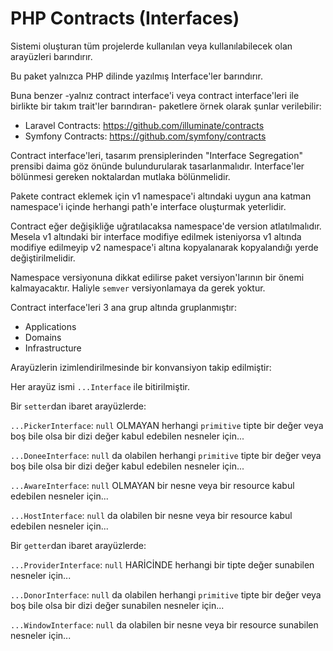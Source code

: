 # PHP Contracts (Interfaces)

Sistemi oluşturan tüm projelerde kullanılan veya kullanılabilecek olan arayüzleri barındırır.

Bu paket yalnızca PHP dilinde yazılmış Interface'ler barındırır.

Buna benzer -yalnız contract interface'i veya contract interface'leri ile birlikte bir takım trait'ler barındıran- paketlere örnek olarak şunlar verilebilir:

- Laravel Contracts: https://github.com/illuminate/contracts
- Symfony Contracts: https://github.com/symfony/contracts

Contract interface'leri, tasarım prensiplerinden "Interface Segregation" prensibi daima göz önünde bulundurularak tasarlanmalıdır. Interface'ler bölünmesi gereken noktalardan mutlaka bölünmelidir.

Pakete contract eklemek için v1 namespace'i altındaki uygun ana katman namespace'i içinde herhangi path'e interface oluşturmak yeterlidir.

Contract eğer değişikliğe uğratılacaksa namespace'de version atlatılmalıdır. Mesela v1 altındaki bir interface modifiye edilmek isteniyorsa v1 altında modifiye edilmeyip v2 namespace'i altına kopyalanarak kopyalandığı yerde değiştirilmelidir.

Namespace versiyonuna dikkat edilirse paket versiyon'larının bir önemi kalmayacaktır. Haliyle `semver` versiyonlamaya da gerek yoktur.

Contract interface'leri 3 ana grup altında gruplanmıştır:

- Applications
- Domains
- Infrastructure

Arayüzlerin izimlendirilmesinde bir konvansiyon takip edilmiştir:

Her arayüz ismi `...Interface` ile bitirilmiştir.

Bir `setter`dan ibaret arayüzlerde:

`...PickerInterface`: `null` OLMAYAN herhangi `primitive` tipte bir değer veya boş bile olsa bir dizi değer kabul edebilen nesneler için...

`...DoneeInterface`: `null` da olabilen herhangi `primitive` tipte bir değer veya boş bile olsa bir dizi değer kabul edebilen nesneler için...

`...AwareInterface`: `null` OLMAYAN bir nesne veya bir resource kabul edebilen nesneler için...

`...HostInterface`: `null` da olabilen bir nesne veya bir resource kabul edebilen nesneler için...

Bir `getter`dan ibaret arayüzlerde:

`...ProviderInterface`: `null` HARİCİNDE herhangi bir tipte değer sunabilen nesneler için...

`...DonorInterface`: `null` da olabilen herhangi `primitive` tipte bir değer veya boş bile olsa bir dizi değer sunabilen nesneler için...

`...WindowInterface`: `null` da olabilen bir nesne veya bir resource sunabilen nesneler için...
